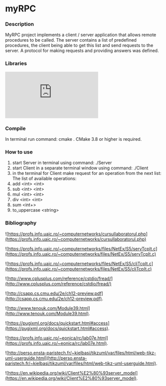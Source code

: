 # myRPC

### Description
MyRPC project implements a client / server application that allows remote procedures to be called. The server contains a list of predefined procedures, the client being able to get this list and send requests to the server. A protocol for making requests and providing answers was defined.

### Libraries
![pugixml](https://pugixml.org/docs/quickstart.html#install)

### Compile

In terminal run command: cmake .
CMake 3.8 or higher is required. 

### How to use
1. start Server in terminal using command: ./Server
2. start Client in a separate terminal window using command: ./Client
3. in the terminal for Client make request for an operation from the next list:
The list of available operations: 
1. add \<int\> \<int\> 
2. sub \<int\> \<int\> 
3. mul \<int\> \<int\> 
4. div \<int\> \<int\> 
5. sum <int+> 
6. to_uppercase \<string\> 

### Bibliography

![https://profs.info.uaic.ro/~computernetworks/cursullaboratorul.php](https://profs.info.uaic.ro/~computernetworks/cursullaboratorul.php)

![https://profs.info.uaic.ro/~computernetworks/files/NetEx/S5/servTcpIt.c](https://profs.info.uaic.ro/~computernetworks/files/NetEx/S5/servTcpIt.c)

![https://profs.info.uaic.ro/~computernetworks/files/NetEx/S5/cliTcpIt.c](https://profs.info.uaic.ro/~computernetworks/files/NetEx/S5/cliTcpIt.c)

![http://www.cplusplus.com/reference/cstdio/fread/](http://www.cplusplus.com/reference/cstdio/fread/)

![http://csapp.cs.cmu.edu/2e/ch12-preview.pdf](http://csapp.cs.cmu.edu/2e/ch12-preview.pdf).

![http://www.tenouk.com/Module39.html](http://www.tenouk.com/Module39.html).

![https://pugixml.org/docs/quickstart.html#access](https://pugixml.org/docs/quickstart.html#access).

![https://profs.info.uaic.ro/~eonica/rc/lab07e.html](https://profs.info.uaic.ro/~eonica/rc/lab07e.html).

![http://perso.ensta-paristech.fr/~kielbasi/tikzuml/var/files/html/web-tikz-uml-userguide.html](http://perso.ensta-paristech.fr/~kielbasi/tikzuml/var/files/html/web-tikz-uml-userguide.html).

![https://en.wikipedia.org/wiki/Client%E2%80%93server_model](https://en.wikipedia.org/wiki/Client%E2%80%93server_model).
